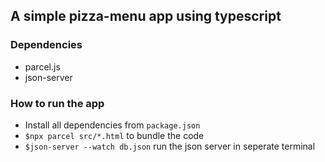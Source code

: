 ## A simple pizza-menu app using typescript

### Dependencies

- parcel.js
- json-server

### How to run the app
- Install all dependencies from `package.json`
- `$npx parcel src/*.html` to bundle the code
- `$json-server --watch db.json` run the json server in seperate terminal
